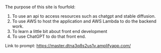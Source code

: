 The purpose of this site is fourfold:
1. To use an api to access resources such as chatgpt and stable diffusion.
2. To use AWS to host the application and AWS Lambda to do the backend work.
3. To learn a little bit about front end development
4. To use ChatGPT to do that front end.

Link to prompt: https://master.dtna3q8s2us1v.amplifyapp.com/
